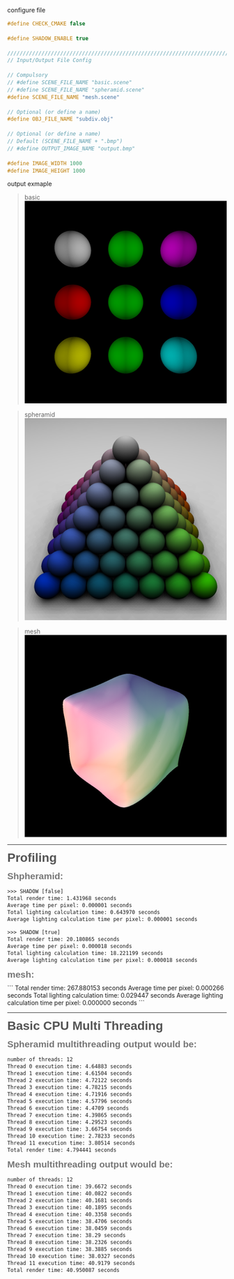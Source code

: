
<style>
/* General styles for all headers */
h1, h2, h3, h4, h5, h6 {
    font-family: 'Arial', sans-serif; /* Change font family as needed */
    color: #333; /* Dark gray color for better readability */
    margin: 0.5em 0; /* Margin for spacing */
    border: none;
}

/* Specific styles for each header level */
h1 {
    font-size: 2.5em; /* Larger size for main headers */
    border-bottom: 2px solid #ccc; /* Underline for emphasis */
}

h2 {
    font-size: 2em; /* Medium size for sub-headers */
    color: #555; /* Slightly lighter gray */
}

h3 {
    font-size: 1.5em; /* Smaller size for sub-sub-headers */
    color: #777; /* Even lighter gray */
}

h4 {
    font-size: 1.2em;
    font-weight: bold; /* Make it bold for emphasis */
}

h5, h6 {
    font-size: 1em; /* Smallest size for minor headers */
    font-style: italic; /* Italics for differentiation */
}

</style>


configure file
```c++
#define CHECK_CMAKE false

#define SHADOW_ENABLE true

//////////////////////////////////////////////////////////////////////////////
// Input/Output File Config

// Compulsory
// #define SCENE_FILE_NAME "basic.scene"
// #define SCENE_FILE_NAME "spheramid.scene"
#define SCENE_FILE_NAME "mesh.scene"

// Optional (or define a name)
#define OBJ_FILE_NAME "subdiv.obj"

// Optional (or define a name)
// Default (SCENE_FILE_NAME + ".bmp")
// #define OUTPUT_IMAGE_NAME "output.bmp"

#define IMAGE_WIDTH 1000
#define IMAGE_HEIGHT 1000

```


output exmaple
> basic
![alt](basic.bmp)

> spheramid
![alt](spheramid.bmp)

> mesh
![alt](mesh.bmp)


----------

<h2>Profiling</h2>

<h3>Shpheramid:</h3>

```
>>> SHADOW [false]
Total render time: 1.431968 seconds  
Average time per pixel: 0.000001 seconds  
Total lighting calculation time: 0.643970 seconds  
Average lighting calculation time per pixel: 0.000001 seconds 
```
```
>>> SHADOW [true]
Total render time: 20.180865 seconds  
Average time per pixel: 0.000018 seconds  
Total lighting calculation time: 18.221199 seconds  
Average lighting calculation time per pixel: 0.000018 seconds  
```


<h3>mesh:</h3>
```
Total render time: 267.880153 seconds  
Average time per pixel: 0.000266 seconds  
Total lighting calculation time: 0.029447 seconds  
Average lighting calculation time per pixel: 0.000000 seconds  
```


----------
<h2>Basic CPU Multi Threading</h2>

<h3> Spheramid multithreading output would be: </h3>

```
number of threads: 12
Thread 0 execution time: 4.64883 seconds
Thread 1 execution time: 4.61504 seconds
Thread 2 execution time: 4.72122 seconds
Thread 3 execution time: 4.78215 seconds
Thread 4 execution time: 4.71916 seconds
Thread 5 execution time: 4.57796 seconds
Thread 6 execution time: 4.4709 seconds
Thread 7 execution time: 4.39865 seconds
Thread 8 execution time: 4.29523 seconds
Thread 9 execution time: 3.66754 seconds
Thread 10 execution time: 2.78233 seconds
Thread 11 execution time: 3.80514 seconds
Total render time: 4.794441 seconds
```

<h3> Mesh multithreading output would be: </h3>

```
number of threads: 12
Thread 0 execution time: 39.6672 seconds
Thread 1 execution time: 40.0822 seconds
Thread 2 execution time: 40.1681 seconds
Thread 3 execution time: 40.1895 seconds
Thread 4 execution time: 40.3358 seconds
Thread 5 execution time: 38.4706 seconds
Thread 6 execution time: 38.0459 seconds
Thread 7 execution time: 38.29 seconds
Thread 8 execution time: 38.2326 seconds
Thread 9 execution time: 38.3885 seconds
Thread 10 execution time: 38.0327 seconds
Thread 11 execution time: 40.9179 seconds
Total render time: 40.950087 seconds
```